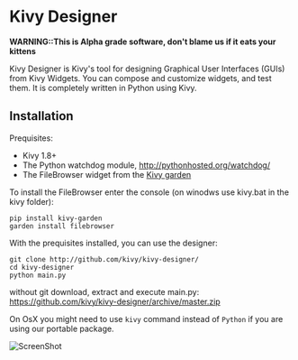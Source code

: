 Kivy Designer
=============

**WARNING::This is Alpha grade software, don't blame us if it eats
  your kittens**

Kivy Designer is Kivy's tool for designing Graphical User Interfaces
(GUIs) from Kivy Widgets. You can compose and customize widgets, and
test them. It is completely written in Python using Kivy.

Installation
------------

Prequisites:

- Kivy 1.8+
- The Python watchdog module, http://pythonhosted.org/watchdog/
- The FileBrowser widget from the [Kivy garden](http://kivy.org/docs/api-kivy.garden.html)

To install the FileBrowser enter the console (on winodws use kivy.bat in the kivy folder):

    pip install kivy-garden
    garden install filebrowser
    
With the prequisites installed, you can use the designer:
    
    git clone http://github.com/kivy/kivy-designer/
    cd kivy-designer
    python main.py

without git download, extract and execute main.py:
https://github.com/kivy/kivy-designer/archive/master.zip


On OsX you might need to use `kivy` command instead of `Python` if you are using our portable package.


![ScreenShot](https://raw.github.com/kivy/kivy-designer/master/kivy_designer.png)
